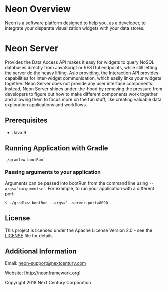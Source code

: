 # Neon Overview

Neon is a software platform designed to help you, as a developer, to integrate your disparate visualization widgets with your data stores. 

# Neon Server
Provides the Data Access API makes it easy for widgets to query NoSQL databases directly from JavaScript or RESTful endpoints, while still letting the server do the heavy lifting. Aslo providing, the Interaction API provides capabilities for inter-widget communication, which easily links your widgets together. Neon Server does not provide any user interface components. Instead, Neon Server shines under-the-hood by removing the pressure from developers to figure out how to make different components work together and allowing them to focus more on the fun stuff, like creating valuable data exploration applications and workflows.

## Prerequisites
* Java 9

## Running Application with Gradle

```
./gradlew bootRun`
```

### Passing arguments to your application

Arguments can be passed into bootRun from the command line using `--args='<arguments>'`. For example, to run your application with a different port:

```
$ ./gradlew bootRun --args='--server.port=8090'
```
## License

This project is licensed under the  Apache License Version 2.0 - see the [LICENSE](LICENSE) file for details

## Additional Information

Email: neon-support@nextcentury.com

Website: [http://neonframework.org]

Copyright 2018 Next Century Corporation